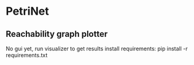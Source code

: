 # PetriNet
<h2>Reachability graph plotter</h2>
No gui yet, run visualizer to get results
install requirements: pip install -r requirements.txt

